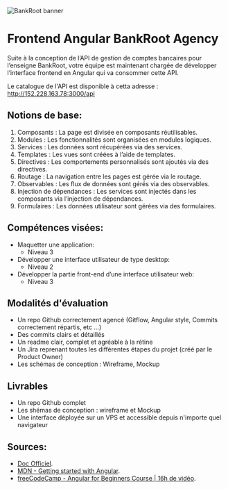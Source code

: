![BankRoot banner](https://i.imgur.com/4bKTfAd.pngs)

# Frontend Angular BankRoot Agency

Suite à la conception de l’API de gestion de comptes bancaires pour l’enseigne BankRoot, votre équipe est maintenant
chargée de développer l’interface frontend en Angular qui va consommer cette API.

Le catalogue de l'API est disponible à cetta adresse : http://152.228.163.78:3000/api

## Notions de base:

1. Composants : La page est divisée en composants réutilisables.
2. Modules : Les fonctionnalités sont organisées en modules logiques.
3. Services : Les données sont récupérées via des services.
4. Templates : Les vues sont créées à l’aide de templates.
5. Directives : Les comportements personnalisés sont ajoutés via des directives.
6. Routage : La navigation entre les pages est gérée via le routage.
7. Observables : Les flux de données sont gérés via des observables.
8. Injection de dépendances : Les services sont injectés dans les composants via l’injection de dépendances.
9. Formulaires : Les données utilisateur sont gérées via des formulaires.

## Compétences visées:

- Maquetter une application:
  - Niveau 3
- Développer une interface utilisateur de type desktop:
  - Niveau 2
- Développer la partie front-end d’une interface utilisateur web:
  - Niveau 3

## Modalités d'évaluation

- Un repo Github correctement agencé (Gitflow, Angular style, Commits correctement répartis, etc …)
- Des commits clairs et détaillés
- Un readme clair, complet et agréable à la rétine
- Un Jira reprenant toutes les différentes étapes du projet (créé par le Product Owner)
- Les schémas de conception : Wireframe, Mockup

## Livrables

- Un repo Github complet
- Les shémas de conception : wireframe et Mockup
- Une interface déployée sur un VPS et accessible depuis n'importe quel navigateur

## Sources:

- [Doc Officiel](https://angular.io/docs).
- [MDN - Getting started with Angular](https://developer.mozilla.org/en-US/docs/Learn/Tools_and_testing/Client-side_JavaScript_frameworks/Angular_getting_started).
- [freeCodeCamp - Angular for Beginners Course | 16h de vidéo](https://www.youtube.com/watch?v=3qBXWUpoPHo&ab_channel=freeCodeCamp.org).